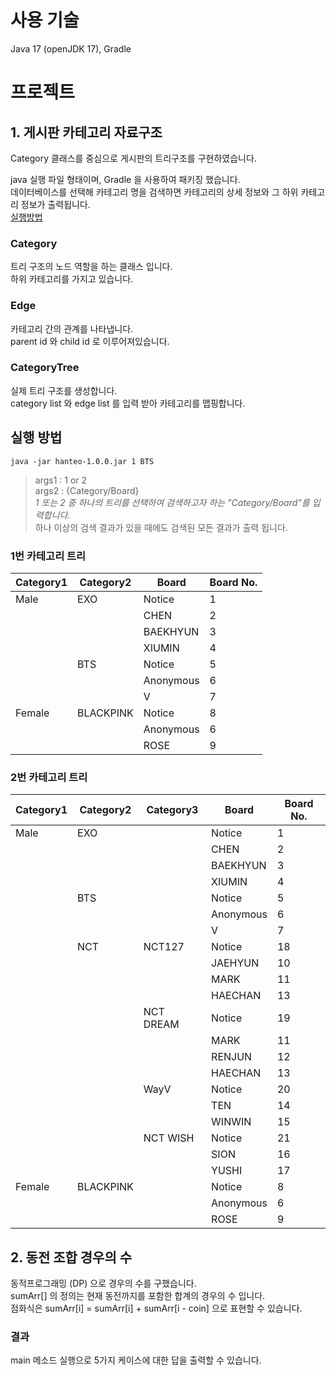 # 사용 기술
Java 17 (openJDK 17), Gradle
# 프로젝트
## 1. 게시판 카테고리 자료구조 
Category 클래스를 중심으로 게시판의 트리구조를 구현하였습니다.

 java 실행 파일 형태이며, Gradle 을 사용하여 패키징 했습니다. <br> 
 데이터베이스를 선택해 카테고리 명을 검색하면 카테고리의 상세 정보와 그 하위 카테고리 정보가 출력됩니다. <br>
 [실행방법](#실행-방법) 

### Category
트리 구조의 노드 역할을 하는 클래스 입니다. <br>
하위 카테고리를 가지고 있습니다.

### Edge
카테고리 간의 관계를 나타냅니다. <br>
parent id 와 child id 로 이루어져있습니다. 

### CategoryTree
실제 트리 구조를 생성합니다. <br>
category list 와 edge list 를 입력 받아 카테고리를 맵핑합니다.

##  실행 방법

```shell
java -jar hanteo-1.0.0.jar 1 BTS
```
> args1 : 1 or 2 <br>
> args2 : {Category/Board} <br>
> <i>1 또는 2 중 하나의 트리를 선택하여 검색하고자 하는 "Category/Board"를 입력합니다.</i><br>
> 하나 이상의 검색 결과가 있을 때에도 검색된 모든 결과가 출력 됩니다.

### 1번 카테고리 트리

| Category1 | Category2 | Board     | Board No. |
| --------- | --------- | --------- | --------- |
| Male      | EXO       | Notice    | 1         |
|           |           | CHEN      | 2         |
|           |           | BAEKHYUN  | 3         |
|           |           | XIUMIN    | 4         |
|           | BTS       | Notice    | 5         |
|           |           | Anonymous | 6         |
|           |           | V         | 7         |
| Female    | BLACKPINK | Notice    | 8         |
|           |           | Anonymous | 6         |
|           |           | ROSE      | 9         |

### 2번 카테고리 트리

| Category1 | Category2 | Category3 | Board     | Board No. |
| --------- | --------- | --------- | --------- | --------- |
| Male      | EXO       |           | Notice    | 1         |
|           |           |           | CHEN      | 2         |
|           |           |           | BAEKHYUN  | 3         |
|           |           |           | XIUMIN    | 4         |
|           | BTS       |           | Notice    | 5         |
|           |           |           | Anonymous | 6         |
|           |           |           | V         | 7         |
|           | NCT       | NCT127    | Notice    | 18        |
|           |           |           | JAEHYUN   | 10        |
|           |           |           | MARK      | 11        |
|           |           |           | HAECHAN   | 13        |
|           |           | NCT DREAM | Notice    | 19        |
|           |           |           | MARK      | 11        |
|           |           |           | RENJUN    | 12        |
|           |           |           | HAECHAN   | 13        |
|           |           | WayV      | Notice    | 20        |
|           |           |           | TEN       | 14        |
|           |           |           | WINWIN    | 15        |
|           |           | NCT WISH  | Notice    | 21        |
|           |           |           | SION      | 16        |
|           |           |           | YUSHI     | 17        |
| Female    | BLACKPINK |           | Notice    | 8         |
|           |           |           | Anonymous | 6         |
|           |           |           | ROSE      | 9         |


## 2. 동전 조합 경우의 수

동적프로그래밍 (DP) 으로 경우의 수를 구했습니다. <br>
sumArr[] 의 정의는 현재 동전까지를 포함한 합계의 경우의 수 입니다. <br>
점화식은 sumArr[i] = sumArr[i] + sumArr[i - coin] 으로 표현할 수 있습니다.

### 결과

main 메소드 실행으로 5가지 케이스에 대한 답을 출력할 수 있습니다.